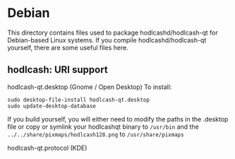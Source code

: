
Debian
====================
This directory contains files used to package hodlcashd/hodlcash-qt
for Debian-based Linux systems. If you compile hodlcashd/hodlcash-qt yourself, there are some useful files here.

## hodlcash: URI support ##


hodlcash-qt.desktop  (Gnome / Open Desktop)
To install:

	sudo desktop-file-install hodlcash-qt.desktop
	sudo update-desktop-database

If you build yourself, you will either need to modify the paths in
the .desktop file or copy or symlink your hodlcashqt binary to `/usr/bin`
and the `../../share/pixmaps/hodlcash128.png` to `/usr/share/pixmaps`

hodlcash-qt.protocol (KDE)

